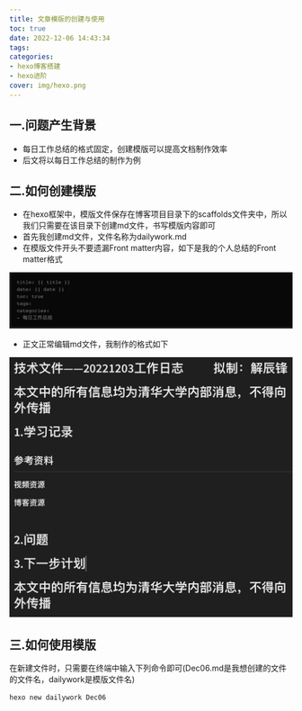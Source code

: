 ```yaml
---
title: 文章模版的创建与使用
toc: true
date: 2022-12-06 14:43:34
tags:
categories:
- hexo博客搭建
- hexo进阶
cover: img/hexo.png
---
```


## 一.问题产生背景

+ 每日工作总结的格式固定，创建模版可以提高文档制作效率
+ 后文将以每日工作总结的制作为例

## 二.如何创建模版

+ 在hexo框架中，模版文件保存在博客项目目录下的scaffolds文件夹中，所以我们只需要在该目录下创建md文件，书写模版内容即可
+ 首先我创建md文件，文件名称为dailywork.md
+ 在模版文件开头不要遗漏Front matter内容，如下是我的个人总结的Front matter格式

![image-20221206144824503](模版的创建与使用/image-20221206144824503.png)

+ 正文正常编辑md文件，我制作的格式如下

![image-20221206144934594](模版的创建与使用/image-20221206144934594.png)



## 三.如何使用模版

在新建文件时，只需要在终端中输入下列命令即可(Dec06.md是我想创建的文件的文件名，dailywork是模版文件名)

```shell
hexo new dailywork Dec06
```

